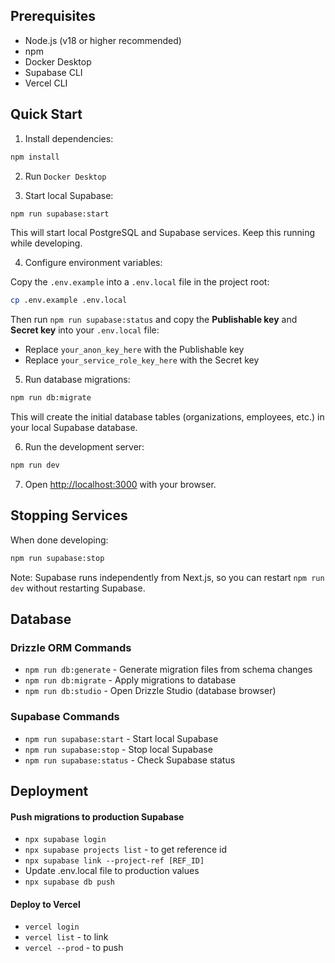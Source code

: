 ## Prerequisites
- Node.js (v18 or higher recommended)
- npm
- Docker Desktop
- Supabase CLI
- Vercel CLI

## Quick Start

1. Install dependencies:

```bash
npm install
```

2. Run `Docker Desktop`

3. Start local Supabase:

```bash
npm run supabase:start
```

This will start local PostgreSQL and Supabase services. Keep this running while developing.

4. Configure environment variables:

Copy the `.env.example` into a `.env.local` file in the project root:

```bash
cp .env.example .env.local
```

Then run `npm run supabase:status` and copy the **Publishable key** and **Secret key** into your `.env.local` file:
- Replace `your_anon_key_here` with the Publishable key
- Replace `your_service_role_key_here` with the Secret key

5. Run database migrations:

```bash
npm run db:migrate
```

This will create the initial database tables (organizations, employees, etc.) in your local Supabase database.

6. Run the development server:

```bash
npm run dev
```

7. Open [http://localhost:3000](http://localhost:3000) with your browser.

## Stopping Services

When done developing:

```bash
npm run supabase:stop
```

Note: Supabase runs independently from Next.js, so you can restart `npm run dev` without restarting Supabase.

## Database

### Drizzle ORM Commands

- `npm run db:generate` - Generate migration files from schema changes
- `npm run db:migrate` - Apply migrations to database
- `npm run db:studio` - Open Drizzle Studio (database browser)

### Supabase Commands

- `npm run supabase:start` - Start local Supabase
- `npm run supabase:stop` - Stop local Supabase
- `npm run supabase:status` - Check Supabase status

## Deployment

#### Push migrations to production Supabase
- `npx supabase login`
- `npx supabase projects list` - to get reference id
- `npx supabase link --project-ref [REF_ID]`
- Update .env.local file to production values
- `npx supabase db push`
#### Deploy to Vercel
- `vercel login`
- `vercel list` - to link
- `vercel --prod` - to push

